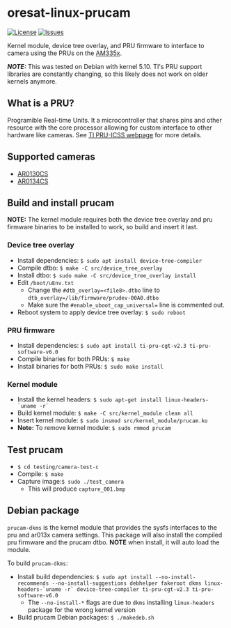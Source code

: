 # oresat-linux-prucam

[![License](https://img.shields.io/github/license/oresat/oresat-linux-prucam)](./LICENSE)
[![Issues](https://img.shields.io/github/issues/oresat/oresat-linux-prucam)](https://github.com/oresat/oresat-linux-prucam/issues)

Kernel module, device tree overlay, and PRU firmware to interface to camera
using the PRUs on the [AM335x].

_**NOTE:**_ This was tested on Debian with kernel 5.10. TI's PRU support libraries are constantly changing, so this
likely does not work on older kernels anymore.

## What is a PRU?

Programible Real-time Units. It a microcontroller that shares pins and other
resource with the core processor allowing for custom interface to other hardware
like cameras. See [TI PRU-ICSS webpage] for more details.

## Supported cameras

- [AR0130CS](https://www.onsemi.com/pub/Collateral/AR0130CS-D.PDF)
- [AR0134CS](https://www.onsemi.com/pub/Collateral/AR0134CS-D.PDF)

## Build and install prucam

**NOTE:** The kernel module requires both the device tree overlay and pru
firmware binaries to be installed to work, so build and insert it last.

### Device tree overlay

- Install dependencies: `$ sudo apt install device-tree-compiler`
- Compile dtbo: `$ make -C src/device_tree_overlay`
- Install dtbo: `$ sudo make -C src/device_tree_overlay install`
- Edit `/boot/uEnv.txt`
  - Change the `#dtb_overlay=<file8>.dtbo` line to `dtb_overlay=/lib/firmware/prudev-00A0.dtbo`
  - Make sure the `#enable_uboot_cap_universal=` line is commented out.
- Reboot system to apply device tree overlay: `$ sudo reboot`

### PRU firmware

- Install dependencies: `$ sudo apt install ti-pru-cgt-v2.3 ti-pru-software-v6.0`
- Compile binaries for both PRUs: `$ make`
- Install binaries for both PRUs: `$ sudo make install`

### Kernel module

- Install the kernel headers: ``$ sudo apt-get install linux-headers-`uname -r` ``
- Build kernel module: `$ make -C src/kernel_module clean all`
- Insert kernel module: `$ sudo insmod src/kernel_module/prucam.ko`
- **Note:** To remove kernel module: `$ sudo rmmod prucam`

## Test prucam

- `$ cd testing/camera-test-c`
- Compile: `$ make`
- Capture image:`$ sudo ./test_camera`
  - This will produce `capture_001.bmp`

## Debian package

`prucam-dkms` is the kernel module that provides the sysfs interfaces to the
pru and ar013x camera settings. This package will also install the compiled pru
firmware and the prucam dtbo. **NOTE** when install, it will auto load the module.

To build `prucam-dkms`:

- Install build dependencies: ``$ sudo apt install --no-install-recommends
  --no-install-suggestions debhelper fakeroot dkms linux-headers-`uname -r`
  device-tree-compiler ti-pru-cgt-v2.3 ti-pru-software-v6.0``
  - The `--no-install-*` flags are due to `dkms` installing `linux-headers`
    package for the wrong kernel version
- Build prucam Debian packages: `$ ./makedeb.sh`

[TI PRU-ICSS webpage]:https://processors.wiki.ti.com/index.php/PRU-ICSS
[AM335x]:https://www.ti.com/processors/sitara-arm/am335x-cortex-a8/overview.html
